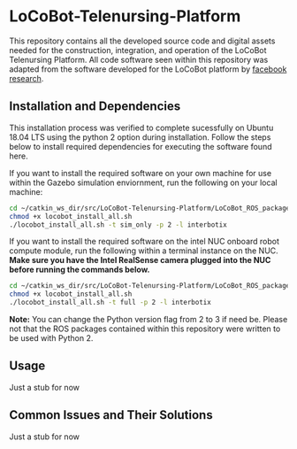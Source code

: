 # LoCoBot-Telenursing-Platform
This repository contains all the developed source code and digital assets needed for the construction, integration, and operation of the LoCoBot Telenursing Platform. All code software seen within this repository was adapted from the software developed for the LoCoBot platform by [facebook research](https://github.com/facebookresearch/pyrobot).

## Installation and Dependencies
This installation process was verified to complete sucessfully on Ubuntu 18.04 LTS using the python 2 option during installation. Follow the steps below to install required dependencies for executing the software found here. 


If you want to install the required software on your own machine for use within the Gazebo simulation enviornment, run the following on your local machine:

```bash
cd ~/catkin_ws_dir/src/LoCoBot-Telenursing-Platform/LoCoBot_ROS_packages/LoCoBot/install
chmod +x locobot_install_all.sh
./locobot_install_all.sh -t sim_only -p 2 -l interbotix
```

If you want to install the required software on the intel NUC onboard robot compute module, run the following within a terminal instance on the NUC. **Make sure you have the Intel RealSense camera plugged into the NUC before running the commands below.**

```bash
cd ~/catkin_ws_dir/src/LoCoBot-Telenursing-Platform/LoCoBot_ROS_packages/LoCoBot/install
chmod +x locobot_install_all.sh
./locobot_install_all.sh -t full -p 2 -l interbotix
```

**Note:** You can change the Python version flag from 2 to 3 if need be. Please not that the ROS packages contained within this repository were written to be used with Python 2.

## Usage
Just a stub for now

## Common Issues and Their Solutions
Just a stub for now


